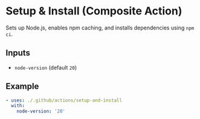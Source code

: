 # Setup & Install (Composite Action)

Sets up Node.js, enables npm caching, and installs dependencies using `npm ci`.

## Inputs

- `node-version` (default `20`)

## Example

```yaml
- uses: ./.github/actions/setup-and-install
  with:
    node-version: '20'
```
